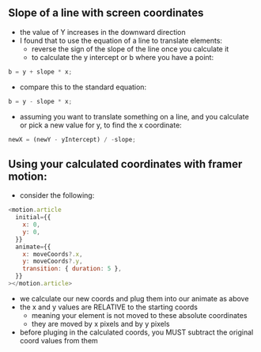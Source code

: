 ## Slope of a line with screen coordinates

- the value of Y increases in the downward direction
- I found that to use the equation of a line to translate elements:
  - reverse the sign of the slope of the line once you calculate it
  - to calculate the y intercept or b where you have a point:

```js
b = y + slope * x;
```

- compare this to the standard equation:

```js
b = y - slope * x;
```

- assuming you want to translate something on a line, and you calculate or pick a new value for y, to find the x coordinate:

```js
newX = (newY - yIntercept) / -slope;
```

## Using your calculated coordinates with framer motion:

- consider the following:

```js
<motion.article
  initial={{
    x: 0,
    y: 0,
  }}
  animate={{
    x: moveCoords?.x,
    y: moveCoords?.y,
    transition: { duration: 5 },
  }}
></motion.article>
```

- we calculate our new coords and plug them into our animate as above
- the x and y values are RELATIVE to the starting coords
  - meaning your element is not moved to these absolute coordinates
  - they are moved by x pixels and by y pixels
- before pluging in the calculated coords, you MUST subtract the original coord values from them
